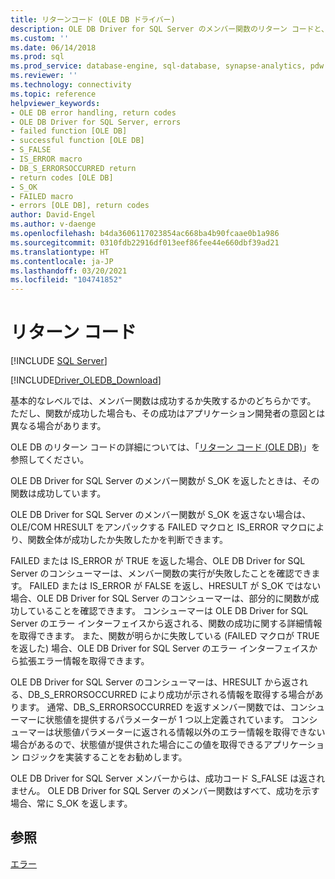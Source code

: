 ```yaml
---
title: リターンコード (OLE DB ドライバー)
description: OLE DB Driver for SQL Server のメンバー関数のリターン コードと、成功以外の結果に関する詳細情報を取得する方法について説明します。
ms.custom: ''
ms.date: 06/14/2018
ms.prod: sql
ms.prod_service: database-engine, sql-database, synapse-analytics, pdw
ms.reviewer: ''
ms.technology: connectivity
ms.topic: reference
helpviewer_keywords:
- OLE DB error handling, return codes
- OLE DB Driver for SQL Server, errors
- failed function [OLE DB]
- successful function [OLE DB]
- S_FALSE
- IS_ERROR macro
- DB_S_ERRORSOCCURRED return
- return codes [OLE DB]
- S_OK
- FAILED macro
- errors [OLE DB], return codes
author: David-Engel
ms.author: v-daenge
ms.openlocfilehash: b4da3606117023854ac668ba4b90fcaae0b1a986
ms.sourcegitcommit: 0310fdb22916df013eef86fee44e660dbf39ad21
ms.translationtype: HT
ms.contentlocale: ja-JP
ms.lasthandoff: 03/20/2021
ms.locfileid: "104741852"
---
```

# <a name="return-codes"></a>リターン コード

[!INCLUDE [SQL Server](../../../includes/applies-to-version/sql-asdb-asdbmi-asa-pdw.md)]

[!INCLUDE[Driver_OLEDB_Download](../../../includes/driver_oledb_download.md)]

基本的なレベルでは、メンバー関数は成功するか失敗するかのどちらかです。 ただし、関数が成功した場合も、その成功はアプリケーション開発者の意図とは異なる場合があります。
  
OLE DB のリターン コードの詳細については、「[リターン コード (OLE DB)](/previous-versions/windows/desktop/ms725451(v=vs.85))」を参照してください。  
  
OLE DB Driver for SQL Server のメンバー関数が S_OK を返したときは、その関数は成功しています。  
  
OLE DB Driver for SQL Server のメンバー関数が S_OK を返さない場合は、OLE/COM HRESULT をアンパックする FAILED マクロと IS_ERROR マクロにより、関数全体が成功したか失敗したかを判断できます。  
  
FAILED または IS_ERROR が TRUE を返した場合、OLE DB Driver for SQL Server のコンシューマーは、メンバー関数の実行が失敗したことを確認できます。 FAILED または IS_ERROR が FALSE を返し、HRESULT が S_OK ではない場合、OLE DB Driver for SQL Server のコンシューマーは、部分的に関数が成功していることを確認できます。 コンシューマーは OLE DB Driver for SQL Server のエラー インターフェイスから返される、関数の成功に関する詳細情報を取得できます。 また、関数が明らかに失敗している (FAILED マクロが TRUE を返した) 場合、OLE DB Driver for SQL Server のエラー インターフェイスから拡張エラー情報を取得できます。  
  
OLE DB Driver for SQL Server のコンシューマーは、HRESULT から返される、DB_S_ERRORSOCCURRED により成功が示される情報を取得する場合があります。 通常、DB_S_ERRORSOCCURRED を返すメンバー関数では、コンシューマーに状態値を提供するパラメーターが 1 つ以上定義されています。 コンシューマーは状態値パラメーターに返される情報以外のエラー情報を取得できない場合があるので、状態値が提供された場合にこの値を取得できるアプリケーション ロジックを実装することをお勧めします。  
  
OLE DB Driver for SQL Server メンバーからは、成功コード S_FALSE は返されません。 OLE DB Driver for SQL Server のメンバー関数はすべて、成功を示す場合、常に S_OK を返します。  
  
## <a name="see-also"></a>参照

[エラー](errors.md)  
